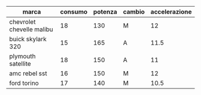 | marca | consumo | potenza | cambio | accelerazione |
| --- | --- | --- | --- | --- |
| chevrolet chevelle malibu | 18 | 130 | M | 12 |
| buick skylark 320 | 15 | 165 | A | 11.5 |
| plymouth satellite | 18 | 150 | A | 11 |
| amc rebel sst | 16 | 150 | M | 12 |
| ford torino | 17 | 140 | M | 10.5 |
